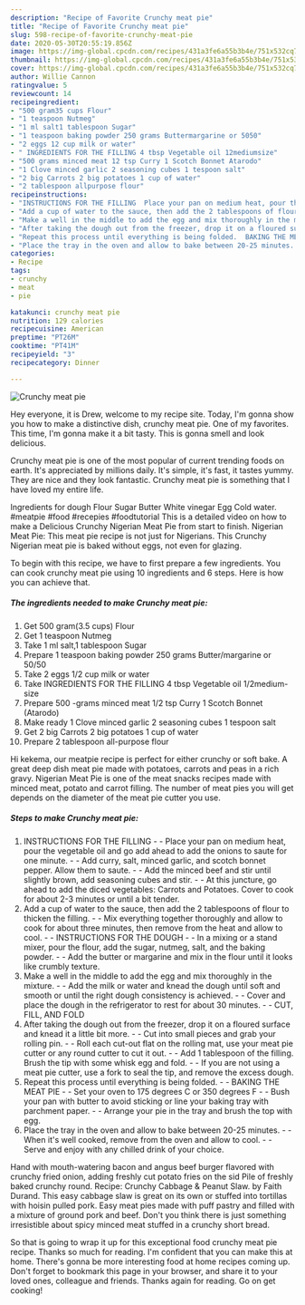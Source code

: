 ```yaml
---
description: "Recipe of Favorite Crunchy meat pie"
title: "Recipe of Favorite Crunchy meat pie"
slug: 598-recipe-of-favorite-crunchy-meat-pie
date: 2020-05-30T20:55:19.856Z
image: https://img-global.cpcdn.com/recipes/431a3fe6a55b3b4e/751x532cq70/crunchy-meat-pie-recipe-main-photo.jpg
thumbnail: https://img-global.cpcdn.com/recipes/431a3fe6a55b3b4e/751x532cq70/crunchy-meat-pie-recipe-main-photo.jpg
cover: https://img-global.cpcdn.com/recipes/431a3fe6a55b3b4e/751x532cq70/crunchy-meat-pie-recipe-main-photo.jpg
author: Willie Cannon
ratingvalue: 5
reviewcount: 14
recipeingredient:
- "500 gram35 cups Flour"
- "1 teaspoon Nutmeg"
- "1 ml salt1 tablespoon Sugar"
- "1 teaspoon baking powder 250 grams Buttermargarine or 5050"
- "2 eggs 12 cup milk or water"
- " INGREDIENTS FOR THE FILLING 4 tbsp Vegetable oil 12mediumsize"
- "500 grams minced meat 12 tsp Curry 1 Scotch Bonnet Atarodo"
- "1 Clove minced garlic 2 seasoning cubes 1 tespoon salt"
- "2 big Carrots 2 big potatoes 1 cup of water"
- "2 tablespoon allpurpose flour"
recipeinstructions:
- "INSTRUCTIONS FOR THE FILLING  Place your pan on medium heat, pour the vegetable oil and go add ahead to add the onions to saute for one minute.  Add curry, salt, minced garlic, and scotch bonnet pepper. Allow them to saute.  Add the minced beef and stir until slightly brown, add seasoning cubes and stir.  At this juncture, go ahead to add the diced vegetables: Carrots and Potatoes. Cover to cook for about 2-3 minutes or until a bit tender."
- "Add a cup of water to the sauce, then add the 2 tablespoons of flour to thicken the filling.  Mix everything together thoroughly and allow to cook for about three minutes, then remove from the heat and allow to cool.  INSTRUCTIONS FOR THE DOUGH  In a mixing or a stand mixer, pour the flour, add the sugar, nutmeg, salt, and the baking powder.  Add the butter or margarine and mix in the flour until it looks like crumbly texture."
- "Make a well in the middle to add the egg and mix thoroughly in the mixture.  Add the milk or water and knead the dough until soft and smooth or until the right dough consistency is achieved.  Cover and place the dough in the refrigerator to rest for about 30 minutes.  CUT, FILL, AND FOLD"
- "After taking the dough out from the freezer, drop it on a floured surface and knead it a little bit more.  Cut into small pieces and grab your rolling pin.  Roll each cut-out flat on the rolling mat, use your meat pie cutter or any round cutter to cut it out.  Add 1 tablespoon of the filling. Brush the tip with some whisk egg and fold.  If you are not using a meat pie cutter, use a fork to seal the tip, and remove the excess dough."
- "Repeat this process until everything is being folded.  BAKING THE MEAT PIE  Set your oven to 175 degrees C or 350 degrees F  Bush your pan with butter to avoid sticking or line your baking tray with parchment paper.  Arrange your pie in the tray and brush the top with egg."
- "Place the tray in the oven and allow to bake between 20-25 minutes.  When it&#39;s well cooked, remove from the oven and allow to cool.  Serve and enjoy with any chilled drink of your choice."
categories:
- Recipe
tags:
- crunchy
- meat
- pie

katakunci: crunchy meat pie 
nutrition: 129 calories
recipecuisine: American
preptime: "PT26M"
cooktime: "PT41M"
recipeyield: "3"
recipecategory: Dinner

---
```



![Crunchy meat pie](https://img-global.cpcdn.com/recipes/431a3fe6a55b3b4e/751x532cq70/crunchy-meat-pie-recipe-main-photo.jpg)

Hey everyone, it is Drew, welcome to my recipe site. Today, I'm gonna show you how to make a distinctive dish, crunchy meat pie. One of my favorites. This time, I'm gonna make it a bit tasty. This is gonna smell and look delicious.

Crunchy meat pie is one of the most popular of current trending foods on earth. It's appreciated by millions daily. It's simple, it's fast, it tastes yummy. They are nice and they look fantastic. Crunchy meat pie is something that I have loved my entire life.

Ingredients for dough Flour Sugar Butter White vinegar Egg Cold water. #meatpie #food #recepies #foodtutorial This is a detailed video on how to make a Delicious Crunchy Nigerian Meat Pie from start to finish. Nigerian Meat Pie: This meat pie recipe is not just for Nigerians. This Crunchy Nigerian meat pie is baked without eggs, not even for glazing.


To begin with this recipe, we have to first prepare a few ingredients. You can cook crunchy meat pie using 10 ingredients and 6 steps. Here is how you can achieve that.

<!--inarticleads1-->

##### The ingredients needed to make Crunchy meat pie:

1. Get 500 gram(3.5 cups) Flour
1. Get 1 teaspoon Nutmeg
1. Take 1 ml salt,1 tablespoon Sugar
1. Prepare 1 teaspoon baking powder 250 grams Butter/margarine or 50/50
1. Take 2 eggs 1/2 cup milk or water
1. Take  INGREDIENTS FOR THE FILLING 4 tbsp Vegetable oil 1/2medium-size
1. Prepare 500 -grams minced meat 1/2 tsp Curry 1 Scotch Bonnet (Atarodo)
1. Make ready 1 Clove minced garlic 2 seasoning cubes 1 tespoon salt
1. Get 2 big Carrots 2 big potatoes 1 cup of water
1. Prepare 2 tablespoon all-purpose flour


Hi kekema, our meatpie recipe is perfect for either crunchy or soft bake. A great deep dish meat pie made with potatoes, carrots and peas in a rich gravy. Nigerian Meat Pie is one of the meat snacks recipes made with minced meat, potato and carrot filling. The number of meat pies you will get depends on the diameter of the meat pie cutter you use. 

<!--inarticleads2-->

##### Steps to make Crunchy meat pie:

1. INSTRUCTIONS FOR THE FILLING -  - Place your pan on medium heat, pour the vegetable oil and go add ahead to add the onions to saute for one minute. -  - Add curry, salt, minced garlic, and scotch bonnet pepper. Allow them to saute. -  - Add the minced beef and stir until slightly brown, add seasoning cubes and stir. -  - At this juncture, go ahead to add the diced vegetables: Carrots and Potatoes. Cover to cook for about 2-3 minutes or until a bit tender.
1. Add a cup of water to the sauce, then add the 2 tablespoons of flour to thicken the filling. -  - Mix everything together thoroughly and allow to cook for about three minutes, then remove from the heat and allow to cool. -  - INSTRUCTIONS FOR THE DOUGH -  - In a mixing or a stand mixer, pour the flour, add the sugar, nutmeg, salt, and the baking powder. -  - Add the butter or margarine and mix in the flour until it looks like crumbly texture.
1. Make a well in the middle to add the egg and mix thoroughly in the mixture. -  - Add the milk or water and knead the dough until soft and smooth or until the right dough consistency is achieved. -  - Cover and place the dough in the refrigerator to rest for about 30 minutes. -  - CUT, FILL, AND FOLD
1. After taking the dough out from the freezer, drop it on a floured surface and knead it a little bit more. -  - Cut into small pieces and grab your rolling pin. -  - Roll each cut-out flat on the rolling mat, use your meat pie cutter or any round cutter to cut it out. -  - Add 1 tablespoon of the filling. Brush the tip with some whisk egg and fold. -  - If you are not using a meat pie cutter, use a fork to seal the tip, and remove the excess dough.
1. Repeat this process until everything is being folded. -  - BAKING THE MEAT PIE -  - Set your oven to 175 degrees C or 350 degrees F -  - Bush your pan with butter to avoid sticking or line your baking tray with parchment paper. -  - Arrange your pie in the tray and brush the top with egg.
1. Place the tray in the oven and allow to bake between 20-25 minutes. -  - When it&#39;s well cooked, remove from the oven and allow to cool. -  - Serve and enjoy with any chilled drink of your choice.


Hand with mouth-watering bacon and angus beef burger flavored with crunchy fried onion, adding freshly cut potato fries on the sid Pile of freshly baked crunchy round. Recipe: Crunchy Cabbage &amp; Peanut Slaw. by Faith Durand. This easy cabbage slaw is great on its own or stuffed into tortillas with hoisin pulled pork. Easy meat pies made with puff pastry and filled with a mixture of ground pork and beef. Don&#39;t you think there is just something irresistible about spicy minced meat stuffed in a crunchy short bread. 

So that is going to wrap it up for this exceptional food crunchy meat pie recipe. Thanks so much for reading. I'm confident that you can make this at home. There's gonna be more interesting food at home recipes coming up. Don't forget to bookmark this page in your browser, and share it to your loved ones, colleague and friends. Thanks again for reading. Go on get cooking!

